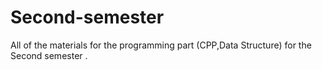 # Second-semester
All of the materials for the programming part (CPP,Data Structure) for the Second semester .

